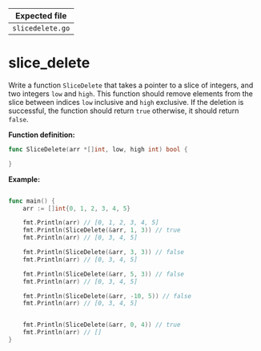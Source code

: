 | Expected file    |
| ---------------- |
| `slicedelete.go` |

# slice_delete

Write a function `SliceDelete` that takes a pointer to a slice of integers, and two integers `low` and `high`. This function should remove elements from the slice between indices `low` inclusive and `high` exclusive. If the deletion is successful, the function should return `true` otherwise, it should return `false`.

**Function definition:**

```go
func SliceDelete(arr *[]int, low, high int) bool {

}
```

**Example:**

```go

func main() {
    arr := []int{0, 1, 2, 3, 4, 5}

    fmt.Println(arr) // [0, 1, 2, 3, 4, 5]
    fmt.Println(SliceDelete(&arr, 1, 3)) // true
    fmt.Println(arr) // [0, 3, 4, 5]

    fmt.Println(SliceDelete(&arr, 3, 3)) // false
    fmt.Println(arr) // [0, 3, 4, 5]

    fmt.Println(SliceDelete(&arr, 5, 3)) // false
    fmt.Println(arr) // [0, 3, 4, 5]

    fmt.Println(SliceDelete(&arr, -10, 5)) // false
    fmt.Println(arr) // [0, 3, 4, 5]


    fmt.Println(SliceDelete(&arr, 0, 4)) // true
    fmt.Println(arr) // []
}
```
